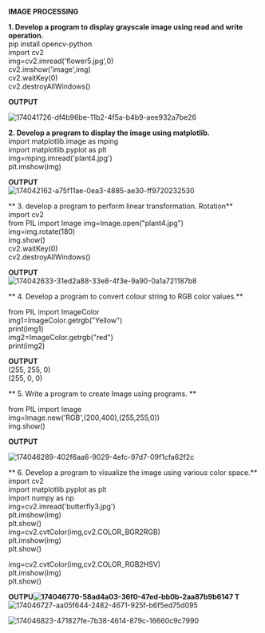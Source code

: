 **IMAGE PROCESSING**<BR>

**1. Develop a program to display grayscale image using read and write operation.**<BR>
pip install opencv-python<BR>
import cv2<BR>
img=cv2.imread('flower5.jpg',0)<BR>
cv2.imshow('image',img)<BR>
cv2.waitKey(0)<BR>
cv2.destroyAllWindows()<BR>

**OUTPUT**<BR>

![174041726-df4b96be-11b2-4f5a-b4b9-aee932a7be26](https://user-images.githubusercontent.com/98145297/175274035-294e0072-cbfe-401a-9071-261287760dfd.png)<BR>

**2. Develop a program to display the image using matplotlib.**<BR>
  import matplotlib.image as mping<BR>
import matplotlib.pyplot as plt<BR>
img=mping.imread('plant4.jpg')<BR>
plt.imshow(img)<BR>
  
  **OUTPUT**<BR>
  ![174042162-a75f11ae-0ea3-4885-ae30-ff9720232530](https://user-images.githubusercontent.com/98145297/175275091-97edf2c2-ee5d-4fdf-b351-93f8fa21e849.png)<BR>

  
** 3. develop a program to perform linear transformation. Rotation**<BR>
  import cv2<BR>
from PIL import Image
img=Image.open("plant4.jpg")<BR>
img=img.rotate(180)<BR>
img.show()<BR>
cv2.waitKey(0)<BR>
cv2.destroyAllWindows()<BR>

  **OUTPUT**<BR>
  ![174042633-31ed2a88-33e8-4f3e-9a90-0a1a721187b8](https://user-images.githubusercontent.com/98145297/175275653-ab0b3810-d5e9-4edb-865c-d00aff10d598.png)<BR>
  
**  4. Develop a program to convert colour string to RGB color values.**<BR>
  
  from PIL import ImageColor<BR>
img1=ImageColor.getrgb("Yellow")<BR>
print(img1)<BR>
img2=ImageColor.getrgb("red")<BR>
print(img2)<BR>
 
 **OUTPUT**<BR>
(255, 255, 0)<BR>
(255, 0, 0) <BR>
  
** 5. Write a program to create Image using programs. **  <BR>
  
  from PIL import Image<BR>
img=Image.new('RGB',(200,400),(255,255,0))<BR>
img.show()<BR>
  
**OUTPUT**<BR>
  
  ![174046289-402f6aa6-9029-4efc-97d7-09f1cfa62f2c](https://user-images.githubusercontent.com/98145297/175276686-a802ba7b-ea22-4d22-8a68-7b1eaca0c2ae.png)<BR>


** 6. Develop a program to visualize the image using various color space.**<BR>
  import cv2<BR>
import matplotlib.pyplot as plt<BR>
import numpy as np<BR>
img=cv2.imread('butterfly3.jpg')<BR>
plt.imshow(img)<BR>
plt.show()<BR>
img=cv2.cvtColor(img,cv2.COLOR_BGR2RGB)<BR>
plt.imshow(img)<BR>
plt.show()<BR>

img=cv2.cvtColor(img,cv2.COLOR_RGB2HSV)<BR>
plt.imshow(img)<BR>
plt.show()<BR>
 
  **OUTPU![174046770-58ad4a03-36f0-47ed-bb0b-2aa87b9b6147](https://user-images.githubusercontent.com/98145297/175281940-dfad1a6a-4509-4cf5-b642-eb50a6ca9901.png)
T**<BR>![174046727-aa05f644-2482-4671-925f-b6f5ed75d095](https://user-images.githubusercontent.com/98145297/175281920-c7b6672d-0b1d-4b9a-bd91-72bcf1a5289f.png)

  
  
![174046823-471827fe-7b38-4614-879c-16660c9c7990](https://user-images.githubusercontent.com/98145297/175280792-bfd9c63b-0acd-4100-885d-8c93373150ae.png)

